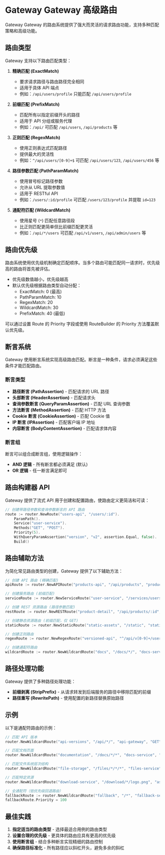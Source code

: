 # Gateway Gateway 高级路由

Gateway Gateway 的路由系统提供了强大而灵活的请求路由功能，支持多种匹配策略和高级功能。

## 路由类型

Gateway 支持以下路由匹配类型：

1. **精确匹配 (ExactMatch)**
   - 要求请求路径与路由路径完全相同
   - 适用于具体 API 端点
   - 例如：`/api/users/profile` 只能匹配 `/api/users/profile`

2. **前缀匹配 (PrefixMatch)**
   - 匹配所有以指定前缀开头的路径
   - 适用于 API 分组或服务代理
   - 例如：`/api/` 可匹配 `/api/users`, `/api/products` 等

3. **正则匹配 (RegexMatch)**
   - 使用正则表达式匹配路径
   - 提供最大的灵活性
   - 例如：`^/api/users/[0-9]+$` 可匹配 `/api/users/123`, `/api/users/456` 等

4. **路径参数匹配 (PathParamMatch)**
   - 使用冒号标记路径参数
   - 允许从 URL 提取参数值
   - 适用于 RESTful API
   - 例如：`/users/:id/profile` 可匹配 `/users/123/profile` 并提取 `id=123`

5. **通配符匹配 (WildcardMatch)**
   - 使用星号 (`*`) 匹配任意路径段
   - 比正则匹配更简单但比前缀匹配更灵活
   - 例如：`/api/*/users` 可匹配 `/api/v1/users`, `/api/admin/users` 等

## 路由优先级

路由系统使用优先级机制确定匹配顺序。当多个路由可能匹配同一请求时，优先级高的路由将首先被评估。

- 优先级数值越小，优先级越高
- 默认优先级根据路由类型自动分配：
  - ExactMatch: 0 (最高)
  - PathParamMatch: 10
  - RegexMatch: 20
  - WildcardMatch: 30
  - PrefixMatch: 40 (最低)

可以通过设置 Route 的 Priority 字段或使用 RouteBuilder 的 Priority 方法覆盖默认优先级。

## 断言系统

Gateway 使用断言系统实现高级路由匹配。断言是一种条件，请求必须满足这些条件才能匹配路由。

### 断言类型

- **路径断言 (PathAssertion)** - 匹配请求的 URL 路径
- **头部断言 (HeaderAssertion)** - 匹配请求头
- **查询参数断言 (QueryParamAssertion)** - 匹配 URL 查询参数
- **方法断言 (MethodAssertion)** - 匹配 HTTP 方法
- **Cookie 断言 (CookieAssertion)** - 匹配 Cookie 值
- **IP 断言 (IPAssertion)** - 匹配客户端 IP 地址
- **内容断言 (BodyContentAssertion)** - 匹配请求体内容

### 断言组

断言可以组合成断言组，使用逻辑操作：
- **AND 逻辑** - 所有断言都必须满足 (默认)
- **OR 逻辑** - 任一断言满足即可

## 路由构建器 API

Gateway 提供了流式 API 用于创建和配置路由，使路由定义更简洁和可读：

```go
// 创建带路径参数和查询参数断言的 API 路由
route := router.NewRoute("users-api", "/users/:id").
    ParamPath().
    Service("user-service").
    Methods("GET", "POST").
    Priority(5).
    WithQueryParamAssertion("version", "v2", assertion.Equal, false).
    Build()
```

## 路由辅助方法

为简化常见路由类型的创建，Gateway 提供了以下辅助方法：

```go
// 创建 API 路由 (精确匹配)
apiRoute := router.NewAPIRoute("products-api", "/api/products", "products-service", "GET", "POST")

// 创建服务路由 (前缀匹配)
serviceRoute := router.NewServiceRoute("user-service", "/services/users", "user-microservice", true)

// 创建 REST 资源路由 (路径参数匹配)
restRoute := router.NewRESTRoute("product-detail", "/api/products/:id", "product-detail-service")

// 创建静态资源路由 (前缀匹配，仅 GET)
staticRoute := router.NewStaticRoute("static-assets", "/static", "static-service")

// 创建正则路由
regexRoute := router.NewRegexRoute("versioned-api", "^/api/v[0-9]+/users$", "users-api-service", "GET")

// 创建通配符路由
wildcardRoute := router.NewWildcardRoute("docs", "/docs/*/", "docs-service", "GET")
```

## 路径处理功能

Gateway 提供了多种路径处理功能：

- **前缀剥离 (StripPrefix)** - 从请求转发到后端服务的路径中移除匹配的前缀
- **路径重写 (RewritePath)** - 使用配置的新路径替换原始路径

## 示例

以下是通配符路由的示例：

```go
// 匹配 API 版本
router.NewWildcardRoute("api-versions", "/api/*/", "api-gateway", "GET", "POST")

// 匹配文档页面
router.NewWildcardRoute("documentation", "/docs/*/*", "docs-service", "GET")

// 匹配文件系统层次结构
router.NewWildcardRoute("file-storage", "/files/*/*/*", "files-service", "GET")

// 匹配特定资源
router.NewWildcardRoute("download-service", "/download/*/logo.png", "assets-service", "GET")

// 全通配符（低优先级回退路由）
fallbackRoute := router.NewWildcardRoute("fallback", "/*", "fallback-service", "*")
fallbackRoute.Priority = 100
```

## 最佳实践

1. **指定适当的路由类型** - 选择最适合用例的路由类型
2. **设置合理的优先级** - 更具体的路由应具有更高的优先级
3. **使用断言组** - 结合多种断言实现精细的路由控制
4. **确保路径标准化** - 所有路径应以斜杠开头，避免多余的斜杠 